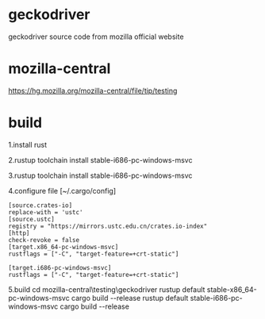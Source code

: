 # geckodriver
geckodriver source code from mozilla official website

# mozilla-central
https://hg.mozilla.org/mozilla-central/file/tip/testing

# build
1.install rust

2.rustup toolchain install stable-i686-pc-windows-msvc

3.rustup toolchain install stable-i686-pc-windows-msvc

4.configure file [~/.cargo/config]
```
[source.crates-io]
replace-with = 'ustc'
[source.ustc]
registry = "https://mirrors.ustc.edu.cn/crates.io-index"
[http]
check-revoke = false
[target.x86_64-pc-windows-msvc]
rustflags = ["-C", "target-feature=+crt-static"]

[target.i686-pc-windows-msvc]
rustflags = ["-C", "target-feature=+crt-static"]
```
5.build
cd mozilla-central\testing\geckodriver
rustup default stable-x86_64-pc-windows-msvc
cargo build --release
rustup default stable-i686-pc-windows-msvc
cargo build --release